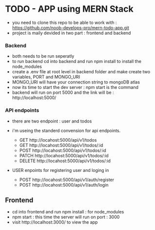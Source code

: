# TODO - APP using MERN Stack

- you need to clone this repo to be able to work with : https://github.com/noob-develops-pro/mern-todo-app.git
- project is maily devided in two part : frontend and backend

### Backend

- both needs to be run seperatly
- to run backend cd into backend and run npm install to install the node_modules
- create a .env file at root level in backend folder and make create two variables, PORT and MONGO_URI
- MONGO_URI will have your connection string to mongoDB atlas
- now its time to start the dev server : npm start is the command
- backend will run on port 5000 and the link will be : http://localhost:5000/

### API endpoints

- there are two endpoint : user and todos
- i'm useing the standerd convension for api endpoints.

  - GET http://locahost:5000/api/v1/todos
  - GET http://locahost:5000/api/v1/todos/:id
  - POST http://locahost:5000/api/v1/todos/:id
  - PATCH http://locahost:5000/api/v1/todos/:id
  - DELETE http://locahost:5000/api/v1/todos/:id

- USER enpoints for registering user and loging in
  - POST http://locahost:5000/api/v1/auth/register
  - POST http://locahost:5000/api/v1/auth/login

## Frontend

- cd into frontend and run npm install : for node_modules
- npm start : this time the server will run on port : 3000
- visit http://localhost:3000/ to view the app
